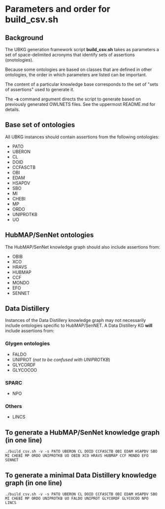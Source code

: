 # Parameters and order for build_csv.sh

## Background
The UBKG generation framework script **build_csv.sh** takes
as parameters a set of space-delimited acronyms that identify sets of assertions (onotologies).

Because some ontologies are based on classes that are
defined in other ontologies, the order in which parameters are 
listed can be important.

The content of a particular knowledge base corresponds to the
set of "sets of assertions" used to generate it.

The **-s** command argument directs the script to generate based on previously generated OWLNETS files.
See the uppermost README.md for details.

## Base set of ontologies
All UBKG instances should contain assertions from
the following ontologies:
- PATO 
- UBERON 
- CL 
- DOID 
- CCFASCTB 
- OBI 
- EDAM
- HSAPDV
- SBO 
- MI 
- CHEBI 
- MP 
- ORDO 
- UNIPROTKB 
- UO

## HubMAP/SenNet ontologies
The HubMAP/SenNet knowledge graph should also include assertions from:

- OBIB 
- XCO 
- HRAVS 
- HUBMAP 
- CCF 
- MONDO 
- EFO 
- SENNET

## Data Distillery

Instances of the Data Distillery knowledge graph may not necessarily include ontologies specific to HubMAP/SenNET.
A Data Distillery KG **will** include assertions from:

### Glygen ontologies
- FALDO
- UNIPROT (_not to be confused with UNIPROTKB_)
- GLYCORDF
- GLYCOCOO

### SPARC
- NPO

### Others
- LINCS

## To generate a HubMAP/SenNet knowledge graph (in one line)
```
./build_csv.sh -v -s PATO UBERON CL DOID CCFASCTB OBI EDAM HSAPDV SBO MI CHEBI MP ORDO UNIPROTKB UO OBIB XCO HRAVS HUBMAP CCF MONDO EFO SENNET 
```

## To generate a minimal Data Distillery knowledge graph (in one line)
```
./build_csv.sh -v -s PATO UBERON CL DOID CCFASCTB OBI EDAM HSAPDV SBO MI CHEBI MP ORDO UNIPROTKB UO FALDO UNIPROT GLYCORDF GLYCOCOO NPO LINCS
```